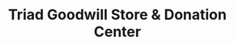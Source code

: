 ---
title: "Triad Goodwill Store & Donation Center"
url: /mebane/triad-goodwill-store-and-donation-center/
shop: charity
---
